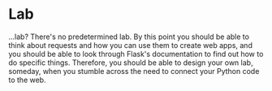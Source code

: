 # Lab

...lab? There's no predetermined lab. By this point you should be able to think about requests and how you can use them to create web apps, and you should be able to look through Flask's documentation to find out how to do specific things. Therefore, you should be able to design your own lab, someday, when you stumble across the need to connect your Python code to the web.